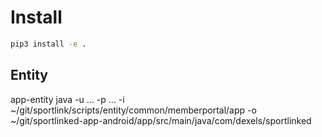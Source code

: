 # Install
```bash
pip3 install -e .
```

## Entity
app-entity java -u ... -p ... -i ~/git/sportlink/scripts/entity/common/memberportal/app -o ~/git/sportlinked-app-android/app/src/main/java/com/dexels/sportlinked
